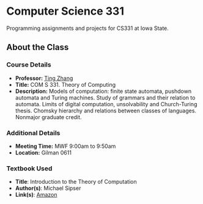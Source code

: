 Computer Science 331
====================

Programming assignments and projects for CS331 at Iowa State.

## About the Class

### Course Details

* **Professor:** [Ting Zhang][Zhang]
* **Title:** COM S 331. Theory of Computing
* **Description:** Models of computation: finite state automata, pushdown
  automata and Turing machines. Study of grammars and their relation to
  automata. Limits of digital computation, unsolvability and Church-Turing
  thesis. Chomsky hierarchy and relations between classes of languages. Nonmajor
  graduate credit.

### Additional Details

* **Meeting Time:** MWF 9:00am to 9:50am
* **Location:** Gilman 0611

### Textbook Used

* **Title**: Introduction to the Theory of Computation
* **Author(s)**: Michael Sipser
* **Link(s)**: [Amazon][textbook]

[Zhang]: http://www.cs.iastate.edu/~tingz/
[textbook]: http://amzn.com/0534950973

